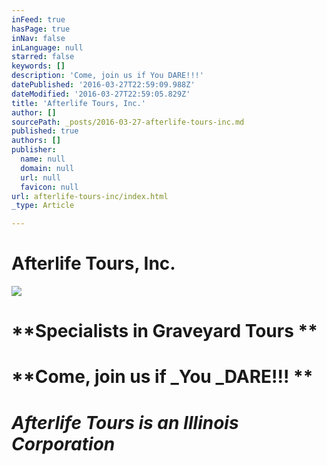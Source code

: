 ```yaml
---
inFeed: true
hasPage: true
inNav: false
inLanguage: null
starred: false
keywords: []
description: 'Come, join us if You DARE!!!'
datePublished: '2016-03-27T22:59:09.988Z'
dateModified: '2016-03-27T22:59:05.829Z'
title: 'Afterlife Tours, Inc.'
author: []
sourcePath: _posts/2016-03-27-afterlife-tours-inc.md
published: true
authors: []
publisher:
  name: null
  domain: null
  url: null
  favicon: null
url: afterlife-tours-inc/index.html
_type: Article

---
```

# Afterlife Tours, Inc.
![](https://the-grid-user-content.s3-us-west-2.amazonaws.com/ca5927df-0727-4f7a-85b9-484dbfc3c245.jpg)

# **Specialists in Graveyard Tours **

# **Come, join us if _You _DARE!!! **

# **_Afterlife Tours is an Illinois Corporation_**
